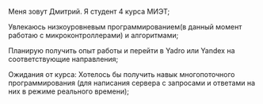 Меня зовут Дмитрий. Я студент 4 курса МИЭТ;

Увлекаюсь низкоуровневым программированием(в данный момент работаю с микроконтроллерами) и алгоритмами;

Планирую получить опыт работы и перейти в Yadro или Yandex на соответствующие направления;

Ожидания от курса: Хотелось бы получить навык многопоточного программирования (для написания сервера с запросами и ответами на них в режиме реального времени);


